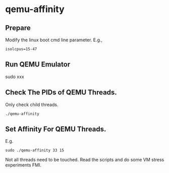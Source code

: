 # qemu-affinity

## Prepare

Modify the linux boot cmd line parameter. E.g.,

```
isolcpus=15-47
```

## Run QEMU Emulator

sudo xxx

## Check The PIDs of QEMU Threads.

Only check child threads.

```
./qemu-affinity
```

## Set Affinity For QEMU Threads.

E.g.

```
sudo ./qemu-affinity 33 15
```

Not all threads need to be touched. Read the scripts and do some VM stress experiments FMI.

